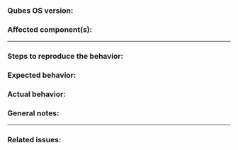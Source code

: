 ### Qubes OS version:
<!-- (e.g., `R3.2`)
     You can get it from the dom0 terminal with the command
         `cat /etc/qubes-release`
     Type below this line. -->





<!-- Type above this line. -->
### Affected component(s): 
<!-- Type below this line. -->





<!-- Type above this line. -->
---
<!--------------------------->
### Steps to reproduce the behavior:
<!-- Use single backticks (`) for in-line code snippets and
     triple backticks (```) for code blocks.
     Type below this line. -->





<!-- Type above this line. -->
### Expected behavior:
<!-- Type below this line. -->





<!-- Type above this line. -->
### Actual behavior:
<!-- Type below this line. -->





<!-- Type above this line. -->
### General notes:
<!-- Type below this line. -->





<!-- Type above this line. -->
---
<!--------------------------->
### Related issues:
<!-- Type below this line. -->






